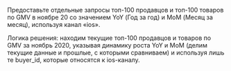 Предоставьте отдельные запросы топ-100 продавцов и топ-100 товаров по GMV в ноябре 20 со значением YoY (Год за год) и MoM (Месяц за месяц), используя канал «ios».

Логика решения: находим текущие топ-100 продавцов и товаров по GMV за ноябрь 2020, указывая динамику роста YoY и MoM (делим текущие данные и прошлые, с которыми сравниваем) и используя лишь те buyer_id, которые относятся к ios-каналу.
